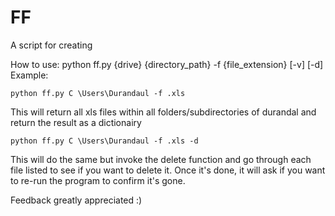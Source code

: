 # FF
A script for creating 

How to use:
    python ff.py {drive} {directory_path} -f {file_extension} [-v] [-d]
Example:

    python ff.py C \Users\Durandaul -f .xls 
    
  This will return all xls files within all folders/subdirectories of durandal and return the result as a dictionairy

    python ff.py C \Users\Durandaul -f .xls -d
    
  This will do the same but invoke the delete function and go through each file listed to see if you want to delete it.
  Once it's done, it will ask if you want to re-run the program to confirm it's gone.
  
Feedback greatly appreciated :)
